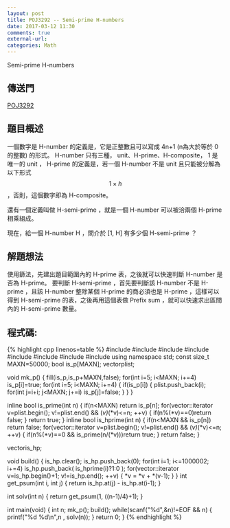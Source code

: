 ```yaml
---
layout: post
title: POJ3292 -- Semi-prime H-numbers
date: 2017-03-12 11:30
comments: true
external-url:
categories: Math
---
```


Semi-prime H-numbers

## 傳送門
[POJ3292](http://poj.org/problem?id=3292)

## 題目概述
一個數字是 H-number 的定義是，它是正整數且可以寫成 4n+1 (n為大於等於 0 的整數) 的形式。 H-number 只有三種， unit、H-prime、H-composite， 1 是唯一的 unit ， H-prime 的定義是，若一個 H-number 不是 unit 且只能被分解為以下形式 $$1\times h$$ ，否則，這個數字即為 H-composite。

還有一個定義叫做 H-semi-prime ，就是一個 H-number 可以被洽兩個 H-prime 相乘組成。

現在，給一個 H-number H ，問介於 [1, H] 有多少個 H-semi-prime ？

## 解題想法
使用篩法，先建出題目範圍內的 H-prime 表，之後就可以快速判斷 H-number 是否為 H-prime。
要判斷 H-semi-prime ，首先要判斷該 H-number 不是 H-prime ，且該 H-number 整除某個 H-prime 的商必須也是 H-prime ，這樣可以得到 H-semi-prime 的表，之後再用這個表做 Prefix sum ，就可以快速求出區間內的 H-semi-prime 數量。

## 程式碼:

{% highlight cpp linenos=table %}
#include <iostream>
#include <string>
#include <cstdio>
#include <cstdlib>
#include <cstring>
#include <vector>
#include <functional>
#include <algorithm>
using namespace std;
const size_t MAXN=50000;
bool is_p[MAXN];
vector<int>plist;

void mk_p() {
    fill(is_p,is_p+MAXN,false);
    for(int i=5; i<MAXN; i+=4) is_p[i]=true;
    for(int i=5; i<MAXN; i+=4) {
        if(is_p[i]) {
            plist.push_back(i);
            for(int j=i+i; j<MAXN; j+=i) is_p[j]=false;
        }
    }
}

inline bool is_prime(int n) {
    if(n<MAXN) return is_p[n];
    for(vector<int>::iterator v=plist.begin(); v!=plist.end() && (*v)*(*v)<=n; ++v) {
        if(n%(*v)==0)return false;
    }
    return true;
}
inline bool is_hprime(int n) {
    if(n<MAXN && is_p[n]) return false;
    for(vector<int>::iterator v=plist.begin(); v!=plist.end() && (*v)*(*v)<=n; ++v) {
        if(n%(*v)==0 && is_prime(n/(*v)))return true;
    }
    return false;
}

vector<int>is_hp;

void build() {
    is_hp.clear();
    is_hp.push_back(0);
    for(int i=1; i<=1000002; i+=4) is_hp.push_back( is_hprime(i)?1:0 );
    for(vector<int>::iterator v=is_hp.begin()+1; v!=is_hp.end(); ++v) {
        *v = *v + *(v-1);
    }
}
int get_psum(int i, int j) {
    return is_hp.at(j) - is_hp.at(i-1);
}

int solv(int n) {
    return get_psum(1, ((n-1)/4)+1);
}  

int main(void) {
    int n;
    mk_p();
    build();
    while(scanf("%d",&n)!=EOF && n) {
        printf("%d %d\n",n , solv(n));
    }
    return 0;
}
{% endhighlight %}

